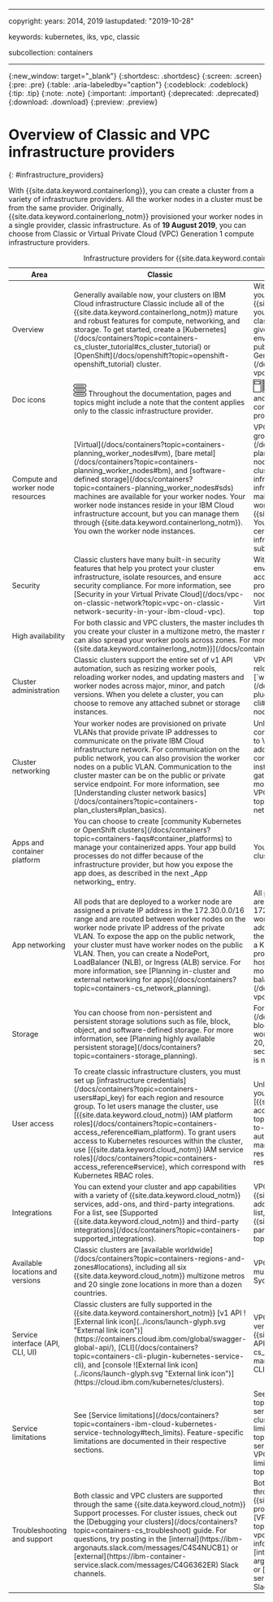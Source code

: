 
---

copyright:
  years: 2014, 2019
lastupdated: "2019-10-28"

keywords: kubernetes, iks, vpc, classic

subcollection: containers

---

{:new_window: target="_blank"}
{:shortdesc: .shortdesc}
{:screen: .screen}
{:pre: .pre} 
{:table: .aria-labeledby="caption"}
{:codeblock: .codeblock}
{:tip: .tip}
{:note: .note}
{:important: .important}
{:deprecated: .deprecated}
{:download: .download}
{:preview: .preview}

# Overview of Classic and VPC infrastructure providers
{: #infrastructure_providers}

With {{site.data.keyword.containerlong}}, you can create a cluster from a variety of infrastructure providers. All the worker nodes in a cluster must be from the same provider. Originally, {{site.data.keyword.containerlong_notm}} provisioned your worker nodes in a single provider, classic infrastructure. As of **19 August 2019**, you can choose from Classic or Virtual Private Cloud (VPC) Generation 1 compute infrastructure providers.

<table summary="The rows are read from left to right, with the area of comparison in column one, classic infrastructure provider in column two, and VPC Generation 1 compute infrastructure provider in column three.">
<caption>Infrastructure providers for {{site.data.keyword.containerlong_notm}} clusters</caption>
<col width="20%">
<col width="40%">
<col width="40%">
 <thead>
 <th>Area</th>
 <th>Classic</th>
 <th>VPC Gen 1 compute</th>
 </thead>
 <tbody>
 <tr>
   <td>Overview</td>
   <td>Generally available now, your clusters on IBM Cloud infrastructure Classic include all of the {{site.data.keyword.containerlong_notm}} mature and robust features for compute, networking, and storage. To get started, create a [Kubernetes](/docs/containers?topic=containers-cs_cluster_tutorial#cs_cluster_tutorial) or [OpenShift](/docs/openshift?topic=openshift-openshift_tutorial) cluster.</td>
   <td>With the VPC Gen 1 compute, you can create your cluster in the next generation of the {{site.data.keyword.cloud_notm}} platform, in your [Virtual Private Cloud](/docs/vpc-on-classic?topic=vpc-on-classic-about). VPC gives you the security of a private cloud environment with the dynamic scalability of a public cloud. To get started, try out the [VPC Gen 1 compute cluster tutorial](/docs/containers?topic=containers-vpc_ks_tutorial#vpc_ks_tutorial).</td>
 </tr>
 <tr>
  <td>Doc icons</td>
  <td><img src="images/icon-classic.png" alt="Classic infrastructure provider icon" width="25" style="width:25px; border-style: none"/> Throughout the documentation, pages and topics might include a note that the content applies only to the classic infrastructure provider.</td>
  <td><img src="images/icon-vpc.png" alt="VPC infrastructure provider icon" width="25" style="width:25px; border-style: none"/> Throughout the documentation, pages and topics might include a note that the content applies only to the VPC infrastructure provider.</td>
 </tr>
 <tr>
   <td>Compute and worker node resources</td>
   <td>[Virtual](/docs/containers?topic=containers-planning_worker_nodes#vm), [bare metal](/docs/containers?topic=containers-planning_worker_nodes#bm), and [software-defined storage](/docs/containers?topic=containers-planning_worker_nodes#sds) machines are available for your worker nodes. Your worker node instances reside in your IBM Cloud infrastructure account, but you can manage them through {{site.data.keyword.containerlong_notm}}. You own the worker node instances.</td>
   <td>VPC Generation 1 compute has a [select group of virtual machines only](/docs/containers?topic=containers-planning_worker_nodes#vm) for your worker nodes. Unlike classic clusters, your VPC cluster worker nodes do not appear in your infrastructure portal or a separate infrastructure bill. Instead, you manage all maintenance and billing activity for the worker nodes through {{site.data.keyword.containerlong_notm}}. Your worker node instances are connected to certain VPC instances that do reside in your infrastructure account, such as the VPC subnet or storage volumes.</td>
 </tr>
 <tr>
   <td>Security</td>
   <td>Classic clusters have many built-in security features that help you protect your cluster infrastructure, isolate resources, and ensure security compliance. For more information, see [Security in your Virtual Private Cloud](/docs/vpc-on-classic-network?topic=vpc-on-classic-network-security-in-your-ibm-cloud-vpc).</td>
   <td>With VPC, your cluster runs in an isolated environment in the public cloud. Network access control lists protect the subnets that provide the floating IPs for your worker nodes. For more information, see [About Virtual Private Cloud](/docs/vpc-on-classic?topic=vpc-on-classic-about).</td>
 </tr>
 <tr>
   <td>High availability</td>
   <td colspan="2">For both classic and VPC clusters, the master includes three replicas for high availability. Further, if you create your cluster in a multizone metro, the master replicas are spread across zones and you can also spread your worker pools across zones. For more information, see [High availability for {{site.data.keyword.containerlong_notm}}](/docs/containers?topic=containers-ha).</td>
 </tr>
 <tr>
   <td>Cluster administration</td>
   <td>Classic clusters support the entire set of v1 API automation, such as resizing worker pools, reloading worker nodes, and updating masters and worker nodes across major, minor, and patch versions. When you delete a cluster, you can choose to remove any attached subnet or storage instances.</td>
   <td>VPC Gen 1 compute clusters cannot be reloaded or updated. Instead, use the [`worker replace --update` operation](/docs/containers?topic=containers-cli-plugin-kubernetes-service-cli#cli_worker_replace) to replace worker nodes that are outdated or in a troubled state.</td>
 </tr>
 <tr>
   <td>Cluster networking</td>
   <td>Your worker nodes are provisioned on private VLANs that provide private IP addresses to communicate on the private IBM Cloud infrastructure network. For communication on the public network, you can also provision the worker nodes on a public VLAN. Communication to the cluster master can be on the public or private service endpoint. For more information, see [Understanding cluster network basics](/docs/containers?topic=containers-plan_clusters#plan_basics).</td>
   <td>Unlike classic infrastructure, your VPC Gen 1 compute cluster's worker nodes are attached to VPC subnets and assigned private IP addresses. The worker nodes are not connected to the public network, which instead is accessed through a public gateway, floating IP, or VPN gateway. For more information, see [About Networking for VPC](/docs/vpc-on-classic-network?topic=vpc-on-classic-network-about-networking-for-vpc).</td>
 </tr>
 <tr>
   <td>Apps and container platform</td>
  <td>You can choose to create [community Kubernetes or OpenShift clusters](/docs/containers?topic=containers-faqs#container_platforms) to manage your containerized apps. Your app build processes do not differ because of the infrastructure provider, but how you expose the app does, as described in the next _App networking_ entry.</td>
  <td>You can create only community Kubernetes clusters, not OpenShift clusters.</td>
   
   <td></td>
 </tr>
 <tr>
   <td>App networking</td>
   <td>All pods that are deployed to a worker node are assigned a private IP address in the 172.30.0.0/16 range and are routed between worker nodes on the worker node private IP address of the private VLAN. To expose the app on the public network, your cluster must have worker nodes on the public VLAN. Then, you can create a NodePort, LoadBalancer (NLB), or Ingress (ALB) service. For more information, see [Planning in-cluster and external networking for apps](/docs/containers?topic=containers-cs_network_planning).</td>
   <td>All pods that are deployed to a worker node are assigned a private IP address in the 172.30.0.0/16 range and are routed between worker nodes on the worker node private IP address of the private VPC subnet. To expose the app on the public network, you can create a Kubernetes `LoadBalancer` service, which provisions a VPC load balancer and public hostname address for your worker nodes. For more information, see [Setting up a VPC load balancer to expose your app publicly](/docs/containers?topic=containers-vpc_ks_tutorial#vpc_ks_vpc_lb).</td>
 </tr>
 <tr>
   <td>Storage</td>
   <td>You can choose from non-persistent and persistent storage solutions such as file, block, object, and software-defined storage. For more information, see [Planning highly available persistent storage](/docs/containers?topic=containers-storage_planning).</td>
   <td>For persistent storage, use [block](/docs/containers?topic=containers-vpc-block). Only 5 volumes can be attached per worker node, with volume limits of 2TB and 20,000 IOPS. For non-persistent storage, secondary storage on the local worker node is not available.</td>
 </tr>
 <tr>
   <td>User access</td>
   <td>To create classic infrastructure clusters, you must set up [infrastructure credentials](/docs/containers?topic=containers-users#api_key) for each region and resource group. To let users manage the cluster, use [{{site.data.keyword.cloud_notm}} IAM platform roles](/docs/containers?topic=containers-access_reference#iam_platform). To grant users access to Kubernetes resources within the cluster, use [{{site.data.keyword.cloud_notm}} IAM service roles](/docs/containers?topic=containers-access_reference#service), which correspond with Kubernetes RBAC roles.</td>
   <td>Unlike for classic infrastructure, with VPC, you can use only [{{site.data.keyword.cloud_notm}} IAM access policies](/docs/vpc-on-classic?topic=vpc-on-classic-setting-up-access-to-your-classic-infrastructure-from-vpc) to authorize users to create infrastructure, manage your cluster, and access Kubernetes resources. The cluster can be in a different resource group than the VPC.</td>
 </tr>
 <tr>
   <td>Integrations</td>
   <td>You can extend your cluster and app capabilities with a variety of {{site.data.keyword.cloud_notm}} services, add-ons, and third-party integrations. For a list, see [Supported {{site.data.keyword.cloud_notm}} and third-party integrations](/docs/containers?topic=containers-supported_integrations).</td>
   <td>VPC supports a select list of supported {{site.data.keyword.cloud_notm}} services, add-ons, and third-party integrations. For a list, see [Supported {{site.data.keyword.cloud_notm}} and third-party integrations](/docs/containers?topic=containers-supported_integrations).</td>
 </tr>
 <tr>
   <td>Available locations and versions</td>
   <td>Classic clusters are [available worldwide](/docs/containers?topic=containers-regions-and-zones#locations), including all six {{site.data.keyword.cloud_notm}} multizone metros and 20 single zone locations in more than a dozen countries.</td>
   <td>VPC clusters are available in the following multizone metros: Dallas, Frankfurt, London, Sydney, and Tokyo.</td>
 </tr>
 <tr>
   <td>Service interface (API, CLI, UI)</td>
   <td>Classic clusters are fully supported in the {{site.data.keyword.containershort_notm}} [v1 API ![External link icon](../icons/launch-glyph.svg "External link icon")](https://containers.cloud.ibm.com/global/swagger-global-api/), [CLI](/docs/containers?topic=containers-cli-plugin-kubernetes-service-cli), and [console ![External link icon](../icons/launch-glyph.svg "External link icon")](https://cloud.ibm.com/kubernetes/clusters).</td>
   <td>VPC clusters are supported by the [next version (`v2`) of the {{site.data.keyword.containerlong_notm}} API](/docs/containers?topic=containers-cs_api_install#about_api), and you can manage your VPC clusters through the same CLI and console as classic clusters.</td>
 </tr>
 <tr>
   <td>Service limitations</td>
   <td>See [Service limitations](/docs/containers?topic=containers-ibm-cloud-kubernetes-service-technology#tech_limits). Feature-specific limitations are documented in their respective sections.</td>
   <td>See [Service limitations](/docs/containers?topic=containers-ibm-cloud-kubernetes-service-technology#tech_limits). For VPC cluster limitations, see [VPC cluster limitations](/docs/containers?topic=containers-ibm-cloud-kubernetes-service-technology#vpc_ks_limits). For VPC-specific limitations, see [Known limitations](/docs/vpc-on-classic?topic=vpc-on-classic-known-limitations).</td>
 </tr>
 <tr>
   <td>Troubleshooting and support</td>
   <td>Both classic and VPC clusters are supported through the same {{site.data.keyword.cloud_notm}} Support processes. For cluster issues, check out the [Debugging your clusters](/docs/containers?topic=containers-cs_troubleshoot) guide. For questions, try posting in the [internal](https://ibm-argonauts.slack.com/messages/C4S4NUCB1) or [external](https://ibm-container-service.slack.com/messages/C4G6362ER) Slack channels.</td>
   <td>Both classic and VPC clusters are supported through the same {{site.data.keyword.cloud_notm}} Support processes. For cluster issues, check out the [VPC troubleshooting](/docs/containers?topic=containers-vpc_troubleshoot#vpc_troubleshoot) specific information. For questions, try posting in the [internal](https://ibm-argonauts.slack.com/messages/CJ58JHD9C) or [external](https://ibm-container-service.slack.com/messages/C4G6362ER) Slack channels.</td>
 </tr>
 </tbody>
</table>





